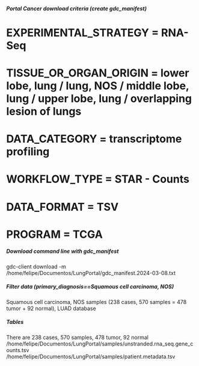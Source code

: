 <!-- GETTING STARTED -->
##### Portal Cancer download criteria (create gdc_manifest)
# EXPERIMENTAL_STRATEGY  = RNA-Seq
# TISSUE_OR_ORGAN_ORIGIN = lower lobe, lung / lung, NOS / middle lobe, lung / upper lobe, lung / overlapping lesion of lungs
# DATA_CATEGORY          = transcriptome profiling
# WORKFLOW_TYPE          = STAR - Counts
# DATA_FORMAT            = TSV
# PROGRAM                = TCGA

##### Download command line with gdc_manifest
gdc-client download -m /home/felipe/Documentos/LungPortal/gdc_manifest.2024-03-08.txt

##### Filter data (primary_diagnosis==Squamous cell carcinoma, NOS)
Squamous cell carcinoma, NOS  samples (238 cases, 570 samples = 478 tumor + 92 normal), LUAD database

#####  Tables
There are 238 cases, 570 samples, 478 tumor, 92 normal
/home/felipe/Documentos/LungPortal/samples/unstranded.rna_seq.gene_counts.tsv
/home/felipe/Documentos/LungPortal/samples/patient.metadata.tsv





